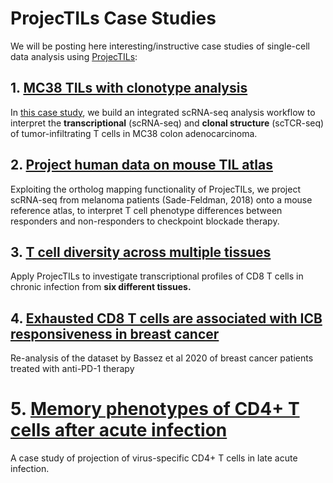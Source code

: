 # ProjecTILs Case Studies

We will be posting here interesting/instructive case studies of single-cell data analysis using [ProjecTILs](https://github.com/carmonalab/ProjecTILs):

## 1. [MC38 TILs with clonotype analysis](https://carmonalab.github.io/ProjecTILs_CaseStudies/Xiong19_TCR.html)

In [this case study](https://carmonalab.github.io/ProjecTILs_CaseStudies/Xiong19_TCR.html), we build an integrated scRNA-seq analysis workflow to interpret the **transcriptional** (scRNA-seq) and **clonal structure** (scTCR-seq) of tumor-infiltrating T cells in MC38 colon adenocarcinoma.

## 2. [Project human data on mouse TIL atlas](https://carmonalab.github.io/ProjecTILs_CaseStudies/SadeFeldman_ortho.html)

Exploiting the ortholog mapping functionality of ProjecTILs, we project scRNA-seq from melanoma patients (Sade-Feldman, 2018) onto a mouse reference atlas, to interpret T cell phenotype differences between responders and non-responders to checkpoint blockade therapy.

## 3. [T cell diversity across multiple tissues](https://carmonalab.github.io/ProjecTILs_CaseStudies/Sandu_LCMV.html)

Apply ProjecTILs to investigate transcriptional profiles of CD8 T cells in chronic infection from **six different tissues.**


## 4. [Exhausted CD8 T cells are associated with ICB responsiveness in breast cancer](https://carmonalab.github.io/ProjecTILs_CaseStudies/Bassez_BC.html)

Re-analysis of the dataset by Bassez et al 2020 of breast cancer patients treated with anti-PD-1 therapy

# 5. [Memory phenotypes of CD4+ T cells after acute infection](https://carmonalab.github.io/ProjecTILs_CaseStudies/Kunzli.html)

A case study of projection of virus-specific CD4+ T cells in late acute infection.


